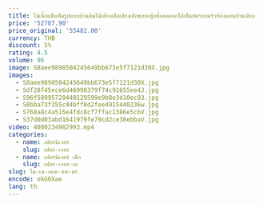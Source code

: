 ```yaml
---
title: ไม้เนื้อแข็งเต็มรูปแบบบ้านต้นไม้เตียงเด็กเตียงเด็กชายหญิงที่ถอดออกได้เต็นท์ครอบครัวห้องนอนบ้านเตียง
price: '52707.90'
price_original: '55482.00'
currency: THB
discount: 5%
rating: 4.5
volume: 96
image: S8aee9898504245649bb673e5f7121d30X.jpg
images:
  - S8aee9898504245649bb673e5f7121d30X.jpg
  - Sdf28f45ece6d46998379f74c91655ee4J.jpg
  - S96f58995720440129599e9b8e3d10ec93.jpg
  - S8bba73f355c44bff8d2fee4915440236w.jpg
  - S768a8c4a515e4fdc8cf7ffac1386e5cbV.jpg
  - S37d0d03abd1641979fe79cd2ce38ebbaV.jpg
video: 4000234982993.mp4
categories:
  - name: เฟอร์นิเจอร์
    slug: เฟอร-เจอร
  - name: เฟอร์นิเจอร์ เด็ก
    slug: เฟอร-เจอร-เด
slug: ไม-เน-อแข-งเต-มร
encode: okG6Xae
lang: th
---
```

  